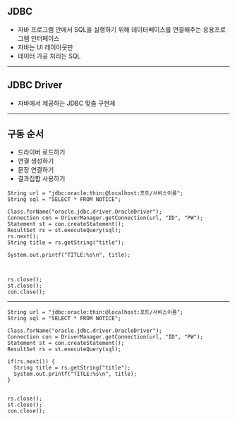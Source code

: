 ## JDBC
* 자바 프로그램 안에서 SQL을 실행하기 위해 데이터베이스를 연결해주는 응용프로그램 인터페이스
* 자바는 UI 레이아웃만
* 데이터 가공 처리는 SQL  
***
## JDBC Driver
* 자바에서 제공하는 JDBC 맞춤 구현체
***
## 구동 순서 
* 드라이버 로드하기
* 연결 생성하기
* 문장 연결하기
* 결과집합 사용하기
~~~
String url = "jdbc:oracle:thin:@localhost:포트/서비스이름";
String sql = "SELECT * FROM NOTICE";

Class.forName("oracle.jdbc.driver.OracleDriver");
Connection con = DriverManager.getConnection(url, "ID", "PW");
Statement st = con.createStatement();
ResultSet rs = st.executeQuery(sql);
rs.next();
String title = rs.getString("title");

System.out.printf("TITLE:%s\n", title);



rs.close();
st.close();
con.close();
~~~
***
~~~
String url = "jdbc:oracle:thin:@localhost:포트/서비스이름";
String sql = "SELECT * FROM NOTICE";

Class.forName("oracle.jdbc.driver.OracleDriver");
Connection con = DriverManager.getConnection(url, "ID", "PW");
Statement st = con.createStatement();
ResultSet rs = st.executeQuery(sql);

if(rs.next()) {
  String title = rs.getString("title");
  System.out.printf("TITLE:%s\n", title);
}


rs.close();
st.close();
con.close();
~~~

